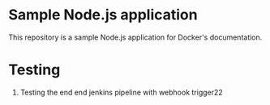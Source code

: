 # Sample Node.js application

This repository is a sample Node.js application for Docker's documentation.

# Testing

1. Testing the end end jenkins pipeline with webhook trigger22
